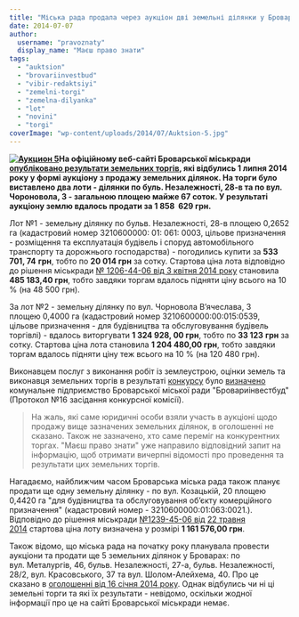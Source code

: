 ```yaml
---
title: "Міська рада продала через аукціон дві земельні ділянки у Броварах за 1,86 млн грн"
date: 2014-07-07
author: 
  username: "pravoznaty"
  display_name: "Маєш право знати"
tags: 
  - "auktsion"
  - "brovariinvestbud"
  - "vibir-redaktsiyi"
  - "zemelni-torgi"
  - "zemelna-dilyanka"
  - "lot"
  - "novini"
  - "torgi"
coverImage: "wp-content/uploads/2014/07/Auktsion-5.jpg"
---
```


**[![Аукцион 5](https://mpz.brovary.org/wp-content/uploads/2014/07/Auktsion-5.jpg)](https://mpz.brovary.org/wp-content/uploads/2014/07/Auktsion-5.jpg)На офіційному веб-сайті Броварської міськради [опубліковано результати земельних торгів](http://docs.brovary.org/p12518/07.07.2014), які відбулись 1 липня 2014 року у формі аукціону з продажу земельних ділянок. На торги було виставлено два лоти - ділянки по буль. Незалежності, 28-в та по вул. Чороновола, 3 - загальною площею майже 67 соток. У результаті аукціону землю вдалось продати за 1 858  629 грн.**

Лот №1 - земельну ділянку по бульв. Незалежності, 28-в площею 0,2652 га (кадастровий номер 3210600000: 01: 061: 0003, цільове призначення - розміщення та експлуатація будівель і споруд автомобільного транспорту та дорожнього господарства) - погодились купити за **533 701, 74** **грн**, тобто по **20 014 грн** за сотку. Стартова ціна лота відповідно до рішення міськради [№ 1206-44-06 від 3 квітня 2014 року](http://docs.brovary.org/p11394/03.04.2014/1206-44-06) становила **485 183,40 грн**, тобто завдяки торгам вдалось підняти ціну всього на 10 % (на 48 500 грн).

За лот №2 - земельну ділянку по вул. Чорновола В’ячеслава, 3 площею 0,4000 га (кадастровий номер 3210600000:00:015:0539, цільове призначення - для будівництва та обслуговування будівель торгівлі) - вдалось виторгувати **1 324 928, 00 грн**, тобто по **33 123** **грн** за сотку. Стартова ціна лота становила **1 204 480,00 грн**, тобто завдяки торгам вдалось підняти ціну теж всього на 10 % (на 120 480 грн).

Виконавцем послуг з виконання робіт із землеустрою, оцінки земель та виконавця земельних торгів в результаті [конкурсу](http://docs.brovary.org/p11454/15.04.2014) було [визначено](http://docs.brovary.org/p12518/07.07.2014) комунальне підприємство Броварської міської ради "Бровариінвестбуд" (Протокол №16 засідання конкурсної комісії).

> На жаль, які саме юридичні особи взяли участь в аукціоні щодо продажу вище зазначених земельних ділянок, в оголошенні не сказано. Також не зазначено, хто саме переміг на конкурентних торгах. "Маєш право знати" уже направило відповідний запит на інформацію, щоб отримати вичерпні відомості про проведення та результати цих земельних торгів.

Нагадаємо, найближчим часом Броварська міська рада також планує продати ще одну земельну ділянку - по вул. Козацькій, 20 площею 0,4420 га "для будівництва та обслуговування об’єкту комерційного призначення" (кадастровий номер - 3210600000:01:063:0021.). Відповідно до рішення міськради [№1239-45-06 від](http://docs.brovary.org/p11976/22.05.2014/1239-45-06) [22 травня 2014](http://docs.brovary.org/p11976/22.05.2014/1239-45-06) стартова ціна лоту визначена у розмірі **1 161 576,00 грн**.

Також відомо, що міська рада на початку року планувала провести аукціони та продати ще 5 земельних ділянок у Броварах: по вул. Металургів, 46, бульв. Незалежності, 27-а, бульв. Незалежності, 28/2, вул. Красовського, 37 та вул. Шолом-Алейхема, 40. Про це сказано в [оголошенні від 16 січня 2014 року](http://docs.brovary.org/p10995/16.01.2014). Однак відбулись чи ні ці земельні торги та які їх результати - невідомо, оскільки жодної інформації про це на сайті Броварської міськради немає.
